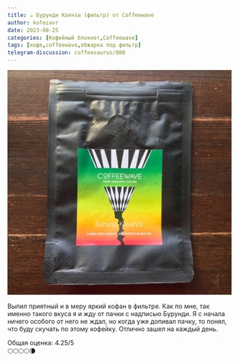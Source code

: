 ```yaml
---
title: ☕️ Бурунди Каянза (фильтр) от Coffeewave
author: kofezavr
date: 2023-08-25
categories: [Кофейный блокнот,Coffeewave]
tags: [кофе,coffeewave,обжарка под фильтр]
telegram-discussion: coffeesaurus/800
--- 
```

![Бурунди Каянза (фильтр) от Coffeewave](/assets/img/posts/23/08/burundi-kayanza.jpg)

Выпил приятный и в меру яркий кофан в фильтре. Как по мне, так именно такого вкуса я и жду от пачки с надписью Бурунди. Я с начала ничего особого от него не ждал, но когда уже допивал пачку, то понял, что буду скучать по этому кофейку. Отлично зашел на каждый день.

Общая оценка: 4.25/5 <br>
🌕🌕🌕🌕🌘